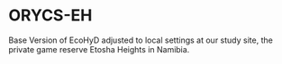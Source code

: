 # ORYCS-EH

Base Version of EcoHyD adjusted to local settings at our study site, the private game reserve Etosha Heights in Namibia. 
